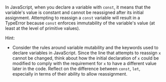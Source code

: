 In JavaScript, when you declare a variable with `const`, it means that the variable's value is constant and cannot be reassigned after its initial assignment. Attempting to reassign a `const` variable will result in a TypeError because `const` enforces immutability of the variable's value (at least at the level of primitive values).

Hint:
- Consider the rules around variable mutability and the keywords used to declare variables in JavaScript. Since the line that attempts to reassign `x` cannot be changed, think about how the initial declaration of `x` could be modified to comply with the requirement for `x` to have a different value later in the code. Reflect on the difference between `const`, `let`, especially in terms of their ability to allow reassignment.
